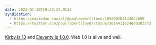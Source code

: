 ```yaml
---
date: 2022-01-10T19:22:27.913Z
syndication:
  - https://mastodon.social/@paulrobertlloyd/109690261143082695
  - https://twitter.com/paulrobertlloyd/status/1614411024660303873
---
```

[Kirby is 10](https://getkirby.com/10) and [Eleventy is 1.0.0](https://twitter.com/eleven_ty/status/1479924265004711938). Web 1.0 is alive and well.

